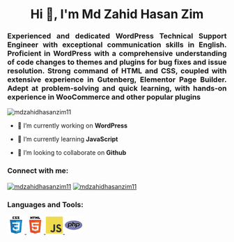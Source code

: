 <h1 align="center">Hi 👋, I'm Md Zahid Hasan Zim</h1>
<h3 align="justify">Experienced and dedicated WordPress Technical Support Engineer with exceptional communication skills in English. Proficient in WordPress with a comprehensive understanding of code changes to themes and plugins for bug fixes and issue resolution. Strong command of HTML and CSS, coupled with extensive experience in Gutenberg, Elementor Page Builder. Adept at problem-solving and quick learning, with hands-on experience in WooCommerce and other popular plugins</h3>

<p align="left"> <img src="https://komarev.com/ghpvc/?username=mdzahidhasanzim11&label=Profile%20views&color=0e75b6&style=flat" alt="mdzahidhasanzim11" /> </p>

- 🔭 I’m currently working on **WordPress**

- 🌱 I’m currently learning **JavaScript**

- 👯 I’m looking to collaborate on **Github**

<h3 align="left">Connect with me:</h3>
<p align="left">
<a href="https://linkedin.com/in/mdzahidhasanzim11" target="blank"><img align="center" src="https://raw.githubusercontent.com/rahuldkjain/github-profile-readme-generator/master/src/images/icons/Social/linked-in-alt.svg" alt="mdzahidhasanzim11" height="30" width="40" /></a>
<a href="https://fb.com/mdzahidhasanzim11" target="blank"><img align="center" src="https://raw.githubusercontent.com/rahuldkjain/github-profile-readme-generator/master/src/images/icons/Social/facebook.svg" alt="mdzahidhasanzim11" height="30" width="40" /></a>
</p>

<h3 align="left">Languages and Tools:</h3>
<p align="left"> <a href="https://www.w3schools.com/css/" target="_blank" rel="noreferrer"> <img src="https://raw.githubusercontent.com/devicons/devicon/master/icons/css3/css3-original-wordmark.svg" alt="css3" width="40" height="40"/> </a> <a href="https://www.w3.org/html/" target="_blank" rel="noreferrer"> <img src="https://raw.githubusercontent.com/devicons/devicon/master/icons/html5/html5-original-wordmark.svg" alt="html5" width="40" height="40"/> </a> <a href="https://developer.mozilla.org/en-US/docs/Web/JavaScript" target="_blank" rel="noreferrer"> <img src="https://raw.githubusercontent.com/devicons/devicon/master/icons/javascript/javascript-original.svg" alt="javascript" width="40" height="40"/> </a> <a href="https://www.php.net" target="_blank" rel="noreferrer"> <img src="https://raw.githubusercontent.com/devicons/devicon/master/icons/php/php-original.svg" alt="php" width="40" height="40"/> </a> </p>
